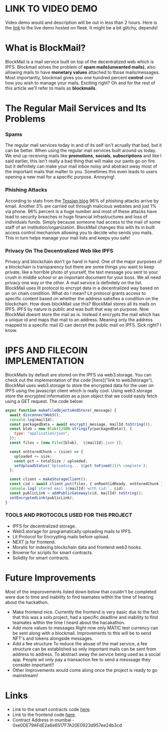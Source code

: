 # LINK TO VIDEO DEMO
Video demo would and description will be out in less than 2 hours.
Here is the [link](https://restless-limit-8335.on.fleek.co) to the live demo hosted on fleek.
It might be a bit glitchy, depends!


# What is BlockMail?

BlockMail is a mail service built on top of the decentralized web which is IPFS. Blockmail solves the problem of **spam mails(unwanted mails)**, also allowing mails to have **monetary values** attached to those mails/messages. Most importantly, blockmail gives you one hundred percent **control** over how you wish to manage your mails. Exciting right? Oh and for the rest of this article we'll refer to mails as **blockmails**.

# The Regular Mail Services and Its Problems

### Spams

The regular mail services today in and of its self isn't acrually that bad, but it can be better. When using the regular mail services built around us today. We end up receiving mails like **promotions**, **socials**, **subscriptions** and like I said earlier, this isn't really a bad thing that will make our pants go on fire but it definitely can make your mail inbox noisy and abstract away most of the important mails that matter to you. Sometimes this even leads to users opening a new mail for a specific purpose. Annoying!.

### Phishing Attacks

According to stats from the [Tessian blog](https://www.tessian.com/blog/phishing-statistics-2020/) 96% of phishing attacks arrive by email. Another 3% are carried out through malicious websites and just 1% via phone. 96% percent is a huge number and most of these attacks have lead to security breaches in huge financial infrastructures and loss of individuals funds. Simply because someone had access to the mail of some staff of an institution/organization. BlockMail changes this with its in built access control mechanism allowing you to decide who sends you mails. This in turn helps manage your mail lists and keeps you safe!

### Privacy On The Decentralized Web like IPFS

Privacy and blockchain don't go hand in hand. One of the major purposes of a blockchain is transparency but there are some things you want to keep private, like a horrible photo of yourself, the text message you sent to your crush in middle school or an important document for your boss. We all need privacy one way or the other. A mail service is definitely on the list. BlockMail uses lit protocol to encrypt data in a decentralized way based on an on chain condition.
What do I mean? Lit protocol grants access to specific content based on whether the address satisfies a condition on the blockchain. How does blockMail use this? BlockMail stores all its mails on IPFS. IPFS by nature is public and was built that way on purpose. Now BlockMail doesnt store the mail as is. Instead it encrypts the mail which has a unique id and maps that mail to an address. Meaning only the address mapped to a specific mail ID can decrpt the public mail on IPFS. Sick right? I know.

# IPFS AND FILECOIN IMPLEMENTATION

BlockMails by default are stored on the IPFS via web3.storage. You can check out the implementation of the code [here]("link to web3storage"). BlockMail uses web3.storage to store the encrypted data for the user on IPFS using the javascript client which is really cool. Using web3.storage store the encrypted information as a json object that we could easily fetch using a GET request.
The code below:

```js
async function makeFileObjectsAndStore(_message) {
  await disconnectWeb3();
  console.log(mailId);
  const packagedData = await encrypt(_message, mailId.toString());
  const blob = new Blob([JSON.stringify(packagedData)], {
    type: "application/json",
  });
  const files = [new File([blob], `${mailId}.json`)];

  const onStoredChunk = (size) => {
    uploaded += size;
    const pct = totalSize / uploaded;
    setUploadStatus(`Uploading... ${pct.toFixed(2)}% complete`);
  };

  const client = makeStorageClient();
  const cid = await client.put(files, { onRootCidReady, onStoredChunk });
  console.log(`stored mail ${mailId} with cid:`, cid);
  const publicLink = addPublicGateway(cid, mailId).toString();
  setEncryptedLink(publicLink);
}
```

### TOOLS AND PROTOCOLS USED FOR THIS PROJECT

- IPFS for decentralized storage.
- Web3.storage for programatically uploading mails to IPFS.
- Lit Protocol for Encrypting mails before upload.
- NEXT js for frontend.
- Moralis for indexing blockchain data and frontend web3 hooks.
- Brownie for scripts for smart contracts.
- Solidity for smart contracts.

# Future Improvements

Most of the imporovements listed down below that couldn't be completed were due to time and inability to find teamates within the time of hearing about the hackathon.

- Make frontend nice.
  Currently the frontend is very basic due to the fact that this was a solo project, had a specific deadline and inability to find teamates within the time I heard about the hacakathon.
- Add more values to messages
  Right now only MATIC test currency can be sent along with a blockmail. Improvements to this will be to send NFT's and tokens alongside messages.
- Add a fee structure
  To reduce the abuse of the mail service, a fee structure can be established so only important mails can be sent from address to address. To abstract away the service being used as a social app. People wil only pay a transaction fee to send a messsage they consider important!!
- Other Improvements would come along once the project is ready to go mainstream!

# Links
- Link to the smart contracts code [here](https://github.com/franfran20/blockmail_smart_contracts_testnet).
- Link to the frontend code [here](https://github.com/franfran20/block_mail_project).
- Contract Address in mumbai - 0xe0DE79AFdE2a6e6517F7A20E0923d957ee24b3cd
